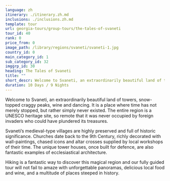 ```yaml
---
language: zh
itinerary: ./itinerary.zh.md
inclusions: ./inclusions.zh.md
template: tour
url: georgia-tours/group-tours/the-tales-of-svaneti
tour_id: 40
rank: 0
price_from: 0
image_path: /library/regions/svaneti/svaneti-1.jpg
country_id: 0
main_category_id: 1
sub_category_id: 32
imggrp_id: 30
heading: The Tales of Svaneti
title: ""
short_descr: Welcome to Svaneti, an extraordinarily beautiful land of towers, snow-topped craggy peaks, wine and dancing.
duration: 10 Days / 9 Nights
---
```

Welcome to Svaneti, an extraordinarily beautiful land of towers, snow\-topped craggy
peaks, wine and dancing. It is a place where time has not merely stopped, but rather
simply never existed. The entire region is a UNESCO heritage site, so remote that
it was never occupied by foreign invaders who could have plundered its treasures.

Svaneti’s medieval\-type villages are highly preserved and full of historic significance.
Churches date back to the 9th Century, richly decorated with wall\-paintings, chased
icons and altar crosses supplied by local workshops of their time. The unique tower
houses, once built for defence, are also fantastic examples of ecclesiastical architecture.

Hiking is a fantastic way to discover this magical region and our fully guided tour
will not fail to amaze with unforgettable panoramas, delicious local food and wine,
and a multitude of places steeped in history.